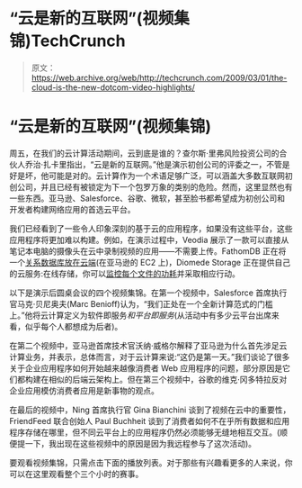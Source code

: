 # “云是新的互联网”(视频集锦)TechCrunch

> 原文：<https://web.archive.org/web/http://techcrunch.com/2009/03/01/the-cloud-is-the-new-dotcom-video-highlights/>

# “云是新的互联网”(视频集锦)

周五，在我们的云计算活动期间，云到底是谁的？查尔斯·里弗风险投资公司的合伙人乔治·扎卡里指出，“云是新的互联网。”他是演示初创公司的评委之一，不管是好是坏，他可能是对的。云计算作为一个术语足够广泛，可以涵盖大多数互联网初创公司，并且已经有被锁定为下一个包罗万象的类别的危险。然而，这里显然也有一些东西。亚马逊、Salesforce、谷歌、微软，甚至脸书都希望成为初创公司和开发者构建网络应用的首选云平台。

我们已经看到了一些令人印象深刻的基于云的应用程序，如果没有这些平台，这些应用程序将更加难以构建。例如，在演示过程中，Veodia 展示了一款可以直接从笔记本电脑的摄像头在云中录制视频的应用——不需要上传。FathomDB 正在将一个[关系数据库放在云端](https://web.archive.org/web/20230203024135/http://techcrunch.com/2009/02/27/y-combinators-fathomdb-takes-the-hassle-out-of-managing-your-database/)(在亚马逊的 EC2 上)，Diomede Storage 正在提供自己的云服务:在线存储，你可以[监控每个文件的功耗](https://web.archive.org/web/20230203024135/http://techcrunch.com/2009/02/27/diomede-offers-green-file-storage-in-the-cloud-for-a-fraction-of-the-cost/)并采取相应行动。

以下是演示后圆桌会议的四个视频集锦。在第一个视频中，Salesforce 首席执行官马克·贝尼奥夫(Marc Benioff)认为，“我们正处在一个全新计算范式的门槛上。”他将云计算定义为软件即服务*和平台即服务*(从活动中有多少云平台出席来看，似乎每个人都想成为后者)。

在第二个视频中，亚马逊首席技术官沃纳·威格尔解释了亚马逊为什么首先涉足云计算业务，并表示，总体而言，对于云计算来说:“这仍是第一天。”我们谈论了很多关于企业应用程序如何开始越来越像消费者 Web 应用程序的问题，部分原因是它们都构建在相似的后端云架构上。但在第三个视频中，谷歌的维克·冈多特拉反对企业应用模仿消费者应用是新事物的观点。

在最后的视频中，Ning 首席执行官 Gina Bianchini 谈到了视频在云中的重要性，FriendFeed 联合创始人 Paul Buchheit 谈到了消费者如何不在乎所有数据和应用程序存储在哪里，但不同云平台上的应用程序仍然必须能够无缝地相互交互。(顺便提一下，我出现在这些视频中的原因是因为我远程参与了这次活动)。

要观看视频集锦，只需点击下面的播放列表。对于那些有兴趣看更多的人来说，你可以在这里观看整个三个小时的赛事。